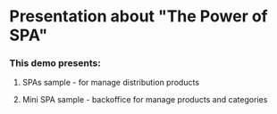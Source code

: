 # Presentation about "The Power of SPA"


### This demo presents:

1) SPAs sample - for manage distribution products

2) Mini SPA sample - backoffice for manage products and categories
